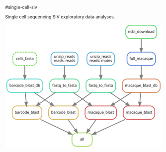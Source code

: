 #single-cell-siv

Single cell sequencing SIV exploratory data analyses.

![The current pipeline](./pipeline.svg)